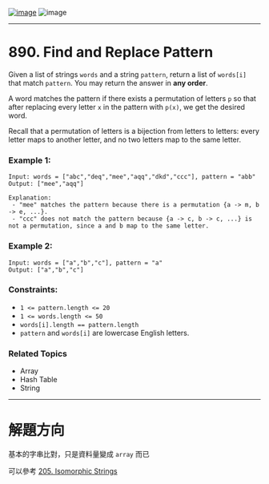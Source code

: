 [![image](https://img.shields.io/badge/Leetcode-Link-blue?logo=leetcode)](https://leetcode.com/problems/find-and-replace-pattern/)
![image](https://img.shields.io/badge/Difficulty-Medium-yellow)

---

# 890. Find and Replace Pattern

Given a list of strings `words` and a string `pattern`, return a list of `words[i]` that match `pattern`. You may return the answer in **any order**.

A word matches the pattern if there exists a permutation of letters `p` so that after replacing every letter `x` in the pattern with `p(x)`, we get the desired word.

Recall that a permutation of letters is a bijection from letters to letters: every letter maps to another letter, and no two letters map to the same letter.

### Example 1:

```
Input: words = ["abc","deq","mee","aqq","dkd","ccc"], pattern = "abb"
Output: ["mee","aqq"]

Explanation: 
 - "mee" matches the pattern because there is a permutation {a -> m, b -> e, ...}. 
 - "ccc" does not match the pattern because {a -> c, b -> c, ...} is not a permutation, since a and b map to the same letter.
```

### Example 2:

```
Input: words = ["a","b","c"], pattern = "a"
Output: ["a","b","c"]
```

### Constraints:

- `1 <= pattern.length <= 20`
- `1 <= words.length <= 50`
- `words[i].length == pattern.length`
- `pattern` and `words[i]` are lowercase English letters.

### Related Topics

- Array
- Hash Table
- String
  
---

# 解題方向

基本的字串比對，只是資料量變成 `array` 而已

可以參考 [205. Isomorphic Strings](./../p00205/README.md)

